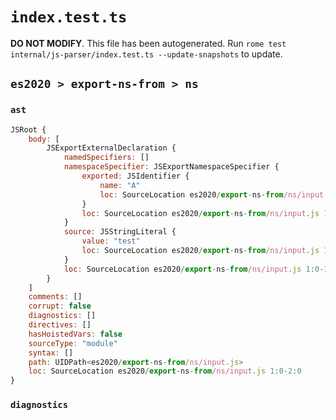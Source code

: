 # `index.test.ts`

**DO NOT MODIFY**. This file has been autogenerated. Run `rome test internal/js-parser/index.test.ts --update-snapshots` to update.

## `es2020 > export-ns-from > ns`

### `ast`

```javascript
JSRoot {
	body: [
		JSExportExternalDeclaration {
			namedSpecifiers: []
			namespaceSpecifier: JSExportNamespaceSpecifier {
				exported: JSIdentifier {
					name: "A"
					loc: SourceLocation es2020/export-ns-from/ns/input.js 1:12-1:13 (A)
				}
				loc: SourceLocation es2020/export-ns-from/ns/input.js 1:7-1:13
			}
			source: JSStringLiteral {
				value: "test"
				loc: SourceLocation es2020/export-ns-from/ns/input.js 1:19-1:25
			}
			loc: SourceLocation es2020/export-ns-from/ns/input.js 1:0-1:26
		}
	]
	comments: []
	corrupt: false
	diagnostics: []
	directives: []
	hasHoistedVars: false
	sourceType: "module"
	syntax: []
	path: UIDPath<es2020/export-ns-from/ns/input.js>
	loc: SourceLocation es2020/export-ns-from/ns/input.js 1:0-2:0
}
```

### `diagnostics`

```

```
